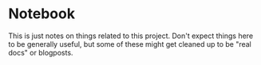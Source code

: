 Notebook
========

This is just notes on things related to this project. Don't expect things here to be generally useful, but some of these might get cleaned up to be "real docs" or blogposts.
